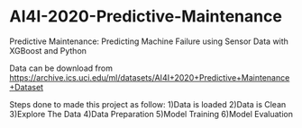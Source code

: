 # AI4I-2020-Predictive-Maintenance
Predictive Maintenance: Predicting Machine Failure using Sensor Data with XGBoost and Python

Data can be download from https://archive.ics.uci.edu/ml/datasets/AI4I+2020+Predictive+Maintenance+Dataset

Steps done to made this project as follow: 
1)Data is loaded
2)Data is Clean
3)Explore The Data
4)Data Preparation 
5)Model Training
6)Model Evaluation
